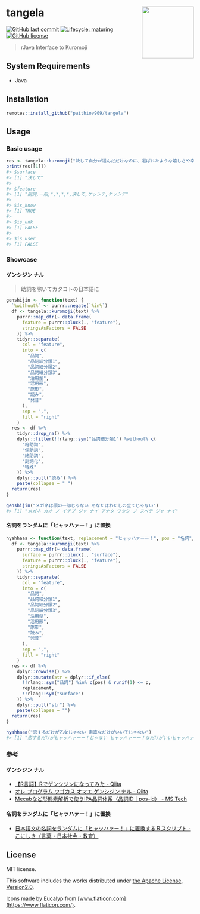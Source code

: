 
<!-- README.md is generated from README.Rmd. Please edit that file -->

# tangela <a href='https://paithiov909.github.io/tangela'><img src='https://rawcdn.githack.com/paithiov909/tangela/1eeac7579939bbd8de48bb81a2766549da18d61a/man/figures/logo.png' align="right" height="139" /></a>

<!-- badges: start -->

[![GitHub last
commit](https://img.shields.io/github/last-commit/paithiov909/tangela)](#)
[![Lifecycle:
maturing](https://img.shields.io/badge/lifecycle-maturing-blue.svg)](https://www.tidyverse.org/lifecycle/#maturing)
[![GitHub
license](https://img.shields.io/github/license/paithiov909/tangela)](https://github.com/paithiov909/tangela/blob/master/LICENSE)
<!-- badges: end -->

> rJava Interface to Kuromoji

## System Requirements

-   Java

## Installation

``` r
remotes::install_github("paithiov909/tangela")
```

## Usage

### Basic usage

``` r
res <- tangela::kuromoji("決して自分が選んだだけなのに、選ばれたような嬉しさや幸せをくれるのがデニムです")
print(res[[1]])
#> $surface
#> [1] "決して"
#> 
#> $feature
#> [1] "副詞,一般,*,*,*,*,決して,ケッシテ,ケッシテ"
#> 
#> $is_know
#> [1] TRUE
#> 
#> $is_unk
#> [1] FALSE
#> 
#> $is_user
#> [1] FALSE
```

### Showcase

#### ゲンシジン ナル

> 助詞を除いてカタコトの日本語に

``` r
genshijin <- function(text) {
  `%without%` <- purrr::negate(`%in%`)
  df <- tangela::kuromoji(text) %>%
    purrr::map_dfr(~ data.frame(
      feature = purrr::pluck(., "feature"),
      stringsAsFactors = FALSE
    )) %>%
    tidyr::separate(
      col = "feature",
      into = c(
        "品詞",
        "品詞細分類1",
        "品詞細分類2",
        "品詞細分類3",
        "活用型",
        "活用形",
        "原形",
        "読み",
        "発音"
      ),
      sep = ",",
      fill = "right"
    )
  res <- df %>%
    tidyr::drop_na() %>%
    dplyr::filter(!!rlang::sym("品詞細分類1") %without% c(
      "格助詞",
      "係助詞",
      "終助詞",
      "副詞化",
      "特殊"
    )) %>%
    dplyr::pull("読み") %>%
    paste(collapse = " ")
  return(res)
}
```

``` r
genshijin("メガネは顔の一部じゃない あなたはわたしの全てじゃない")
#> [1] "メガネ カオ ノ イチブ ジャ ナイ アナタ ワタシ ノ スベテ ジャ ナイ"
```

#### 名詞をランダムに「ヒャッハァー！」に置換

``` r
hyahhaaa <- function(text, replacement = "ヒャッハァーー！", pos = "名詞", p = 0.8) {
  df <- tangela::kuromoji(text) %>%
    purrr::map_dfr(~ data.frame(
      surface = purrr::pluck(., "surface"),
      feature = purrr::pluck(., "feature"),
      stringsAsFactors = FALSE
    )) %>%
    tidyr::separate(
      col = "feature",
      into = c(
        "品詞",
        "品詞細分類1",
        "品詞細分類2",
        "品詞細分類3",
        "活用型",
        "活用形",
        "原形",
        "読み",
        "発音"
      ),
      sep = ",",
      fill = "right"
    )
  res <- df %>%
    dplyr::rowwise() %>%
    dplyr::mutate(str = dplyr::if_else(
      !!rlang::sym("品詞") %in% c(pos) & runif(1) <= p,
      replacement,
      !!rlang::sym("surface")
    )) %>%
    dplyr::pull("str") %>%
    paste(collapse = "")
  return(res)
}
```

``` r
hyahhaaa("恋するだけが乙女じゃない 素直なだけがいい子じゃない")
#> [1] "恋するだけがヒャッハァーー！じゃない ヒャッハァーー！なだけがいいヒャッハァーー！じゃない"
```

### 参考

#### ゲンシジン ナル

-   [【R言語】Rでゲンシジンになってみた -
    Qiita](https://qiita.com/taro_9674/items/e02119ab26376979a489)
-   [オレ プログラム ウゴカス オマエ ゲンシジン ナル -
    Qiita](https://qiita.com/Harusugi/items/f499e8707b36d0f570c4)
-   [Mecabなど形態素解析で使うIPA品詞体系（品詞ID｜pos-id） - MS
    Tech](http://miner.hatenablog.com/entry/323)

#### 名詞をランダムに「ヒャッハァー！」に置換

-   [日本語文の名詞をランダムに「ヒャッハァー！」に置換するＲスクリプト -
    こにしき（言葉・日本社会・教育）](https://terasawat.hatenablog.jp/entry/20100711/1278861735)

## License

MIT license.

This software includes the works distributed under [the Apache License,
Version2.0](http://www.apache.org/licenses/LICENSE-2.0.html).

Icons made by [Eucalyp](https://www.flaticon.com/authors/eucalyp) from
[www.flaticon.com](https://www.flaticon.com/).
